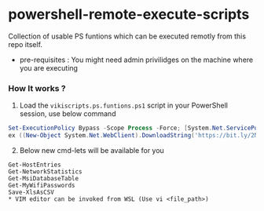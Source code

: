 # powershell-remote-execute-scripts

Collection of usable PS funtions which can be executed remotly from this repo itself.

* pre-requisites : You might need admin privilidges on the machine where you are executing

### How It works ?

1. Load the `vikiscripts.ps.funtions.ps1` script in your PowerShell session, use below command

```powershell
Set-ExecutionPolicy Bypass -Scope Process -Force; [System.Net.ServicePointManager]::SecurityProtocol = [System.Net.ServicePointManager]::SecurityProtocol -bor 3072;i
ex ((New-Object System.Net.WebClient).DownloadString('https://bit.ly/2NnlJlS'))
```

2. Below new cmd-lets will be available for you

```
Get-HostEntries
Get-NetworkStatistics
Get-MsiDatabaseTable
Get-MyWifiPasswords
Save-XlsAsCSV
* VIM editor can be invoked from WSL (Use vi <file_path>)
```
